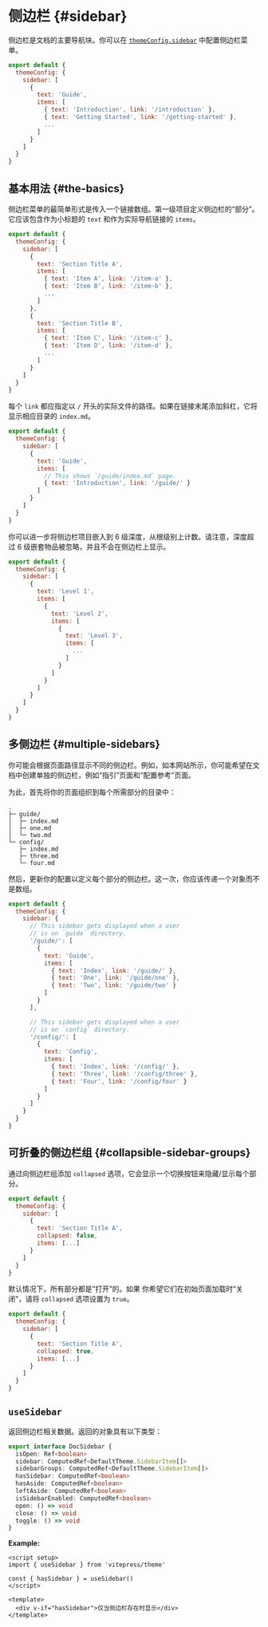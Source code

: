 # 侧边栏 {#sidebar}

侧边栏是文档的主要导航块。你可以在 [`themeConfig.sidebar`](./default-theme-config#sidebar) 中配置侧边栏菜单。

```js
export default {
  themeConfig: {
    sidebar: [
      {
        text: 'Guide',
        items: [
          { text: 'Introduction', link: '/introduction' },
          { text: 'Getting Started', link: '/getting-started' },
          ...
        ]
      }
    ]
  }
}
```

## 基本用法 {#the-basics}

侧边栏菜单的最简单形式是传入一个链接数组。第一级项目定义侧边栏的“部分”。它应该包含作为小标题的 `text` 和作为实际导航链接的 `items`。

```js
export default {
  themeConfig: {
    sidebar: [
      {
        text: 'Section Title A',
        items: [
          { text: 'Item A', link: '/item-a' },
          { text: 'Item B', link: '/item-b' },
          ...
        ]
      },
      {
        text: 'Section Title B',
        items: [
          { text: 'Item C', link: '/item-c' },
          { text: 'Item D', link: '/item-d' },
          ...
        ]
      }
    ]
  }
}
```

每个 `link` 都应指定以 `/` 开头的实际文件的路径。如果在链接末尾添加斜杠，它将显示相应目录的 `index.md`。

```js
export default {
  themeConfig: {
    sidebar: [
      {
        text: 'Guide',
        items: [
          // This shows `/guide/index.md` page.
          { text: 'Introduction', link: '/guide/' }
        ]
      }
    ]
  }
}
```

你可以进一步将侧边栏项目嵌入到 6 级深度，从根级别上计数。请注意，深度超过 6 级嵌套物品被忽略，并且不会在侧边栏上显示。

```js
export default {
  themeConfig: {
    sidebar: [
      {
        text: 'Level 1',
        items: [
          {
            text: 'Level 2',
            items: [
              {
                text: 'Level 3',
                items: [
                  ...
                ]
              }
            ]
          }
        ]
      }
    ]
  }
}
```

## 多侧边栏 {#multiple-sidebars}

你可能会根据页面路径显示不同的侧边栏。例如，如本网站所示，你可能希望在文档中创建单独的侧边栏，例如“指引”页面和“配置参考”页面。

为此，首先将你的页面组织到每个所需部分的目录中：

```
.
├─ guide/
│  ├─ index.md
│  ├─ one.md
│  └─ two.md
└─ config/
   ├─ index.md
   ├─ three.md
   └─ four.md
```

然后，更新你的配置以定义每个部分的侧边栏。这一次，你应该传递一个对象而不是数组。

```js
export default {
  themeConfig: {
    sidebar: {
      // This sidebar gets displayed when a user
      // is on `guide` directory.
      '/guide/': [
        {
          text: 'Guide',
          items: [
            { text: 'Index', link: '/guide/' },
            { text: 'One', link: '/guide/one' },
            { text: 'Two', link: '/guide/two' }
          ]
        }
      ],

      // This sidebar gets displayed when a user
      // is on `config` directory.
      '/config/': [
        {
          text: 'Config',
          items: [
            { text: 'Index', link: '/config/' },
            { text: 'Three', link: '/config/three' },
            { text: 'Four', link: '/config/four' }
          ]
        }
      ]
    }
  }
}
```

## 可折叠的侧边栏组 {#collapsible-sidebar-groups}

通过向侧边栏组添加 `collapsed` 选项，它会显示一个切换按钮来隐藏/显示每个部分。

```js
export default {
  themeConfig: {
    sidebar: [
      {
        text: 'Section Title A',
        collapsed: false,
        items: [...]
      }
    ]
  }
}
```

默认情况下，所有部分都是“打开”的。如果 你希望它们在初始页面加载时“关闭”，请将 `collapsed` 选项设置为 `true`。

```js
export default {
  themeConfig: {
    sidebar: [
      {
        text: 'Section Title A',
        collapsed: true,
        items: [...]
      }
    ]
  }
}
```

## `useSidebar` <Badge type="info" text="composable" />

返回侧边栏相关数据。返回的对象具有以下类型：

```ts
export interface DocSidebar {
  isOpen: Ref<boolean>
  sidebar: ComputedRef<DefaultTheme.SidebarItem[]>
  sidebarGroups: ComputedRef<DefaultTheme.SidebarItem[]>
  hasSidebar: ComputedRef<boolean>
  hasAside: ComputedRef<boolean>
  leftAside: ComputedRef<boolean>
  isSidebarEnabled: ComputedRef<boolean>
  open: () => void
  close: () => void
  toggle: () => void
}
```

**Example:**

```vue
<script setup>
import { useSidebar } from 'vitepress/theme'

const { hasSidebar } = useSidebar()
</script>

<template>
  <div v-if="hasSidebar">仅当侧边栏存在时显示</div>
</template>
```
